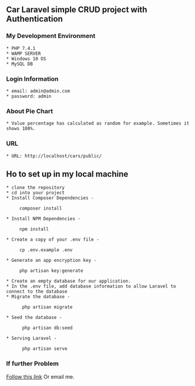 ## **Car Laravel simple CRUD project with Authentication**

### My Development Environment
    * PHP 7.4.1
    * WAMP SERVER
    * Windows 10 OS
    * MySQL DB
### Login Information
    * email: admin@admin.com
    * password: admin
### About Pie Chart
    * Value percentage has calculated as random for example. Sometimes it shows 100%.
### URL
    * URL: http://localhost/cars/public/
## Ho to set up in my local machine
    * clone the repository
    * cd into your project
    * Install Composer Dependencies - 
   ```
        composer install
   ```
    * Install NPM Dependencies - 
   ```
        npm install
   ```
    * Create a copy of your .env file - 
   ```
        cp .env.example .env
   ```
    * Generate an app encryption key - 
   ```
        php artisan key:generate
   ```
    * Create an empty database for our application.
    * In the .env file, add database information to allow Laravel to connect to the database
    * Migrate the database -
  ```
        php artisan migrate
  ```
    * Seed the database - 
  ```
        php artisan db:seed
  ```
    * Serving Laravel - 
  ```
        php artisan serve
  ```
### If further Problem
[Follow this link](https://devmarketer.io/learn/setup-laravel-project-cloned-github-com/)
Or email me.
    
    
    
